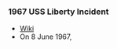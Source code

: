 ### 1967 USS Liberty Incident
- [Wiki](https://en.wikipedia.org/wiki/USS_Liberty_incident)
- On 8 June 1967,